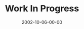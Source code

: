 ---
layout: message
category: message
series: "The Art of Growth"
title: "Work In Progress"
date: 2002-10-06-00-00
message_id: 261
audio-description: "There is an art to growth. Learn to grow up and not just old."
audio: "http://s3.amazonaws.com/crossroadsaudiomessages/Work In Progress.mp3"
audio-title: "Work In Progress"
audio-duration: "41:31"
---
